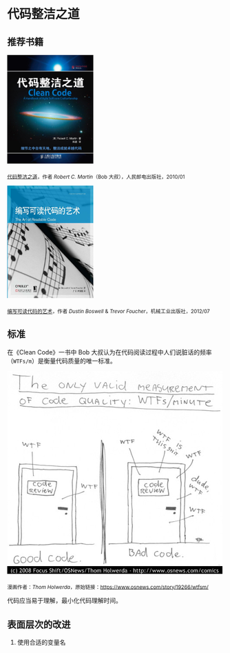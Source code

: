 # 代码整洁之道

## 推荐书籍

<img src="./img/clean-code.jpg" style="width:200px;">

<sub>[代码整洁之道](https://book.douban.com/subject/4199741/)，作者 *Robert C. Martin*（Bob 大叔），人民邮电出版社，2010/01</sub>

<img src="./img/the-art-of-readable-code.jpg" style="width:200px;">

<sub>[编写可读代码的艺术](https://book.douban.com/subject/10797189/)，作者 *Dustin Boswell* & *Trevor Foucher*，机械工业出版社，2012/07</sub>

## 标准

在《Clean Code》一书中 Bob 大叔认为在代码阅读过程中人们说脏话的频率（`WTFs/m`）是衡量代码质量的唯一标准。

<img src="./img/wtfm.jpg">

<sub>漫画作者：*Thom Holwerda*，原始链接：https://www.osnews.com/story/19266/wtfsm/</sub>

代码应当易于理解，最小化代码理解时间。

## 表面层次的改进

1. 使用合适的变量名